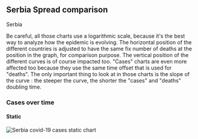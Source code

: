 ## Serbia Spread comparison 

Serbia



Be careful, all those charts use a logarithmic scale, because it's the best way to analyze how the epidemic is evolving. 
The horizontal position of the different countries is adjusted to have the same fix number of deaths at the position in the graph, for comparison purpose.
The vertical position of the different curves is of course impacted too.
"Cases" charts are even more affected too because they use the same time offset that is used for "deaths".
The only important thing to look at in those charts is the slope of the curve : the steeper the curve, the shorter the "cases" and "deaths" doubling time.


 
### Cases over time
 
#### Static
![Serbia covid-19 cases static chart](https://raw.githubusercontent.com/madlag/coronavirus_study/master/notebooks/graphs/2020-03-20/countries/Serbia/2020-03-20_Serbia_deaths.png "Serbia covid-19 cases static chart")   

